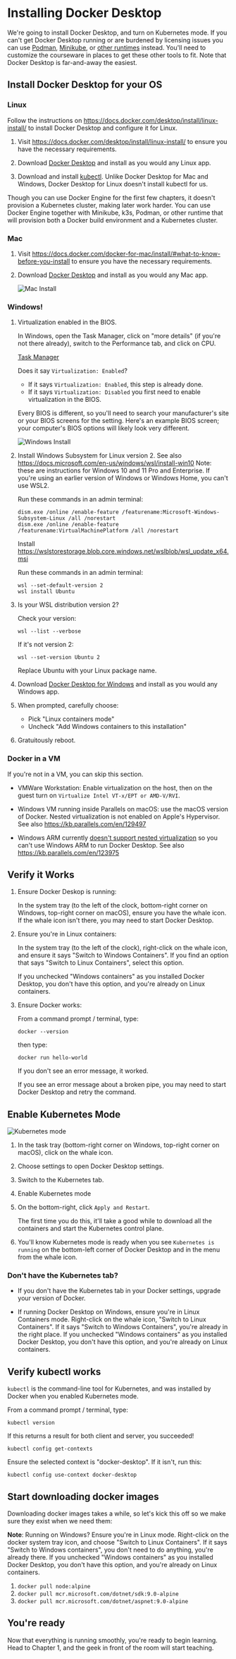 Installing Docker Desktop
=========================

We're going to install Docker Desktop, and turn on Kubernetes mode.  If you can't get Docker Desktop running or are burdened by licensing issues you can use [Podman](Podman.md), [Minikube](Minikube.md), or [other runtimes](Other-runtimes.md) instead.  You'll need to customize the courseware in places to get these other tools to fit.  Note that Docker Desktop is far-and-away the easiest.


Install Docker Desktop for your OS
----------------------------------

### Linux

Follow the instructions on https://docs.docker.com/desktop/install/linux-install/ to install Docker Desktop and configure it for Linux.

1. Visit https://docs.docker.com/desktop/install/linux-install/ to ensure you have the necessary requirements.

2. Download [Docker Desktop](https://www.docker.com/products/docker-desktop/) and install as you would any Linux app.

3. Download and install [kubectl](https://kubernetes.io/docs/tasks/tools/install-kubectl-linux/).  Unlike Docker Desktop for Mac and Windows, Docker Desktop for Linux doesn't install kubectl for us.

Though you can use Docker Engine for the first few chapters, it doesn't provision a Kubernetes cluster, making later work harder.  You can use Docker Engine together with Minikube, k3s, Podman, or other runtime that will provision both a Docker build environment and a Kubernetes cluster.


### Mac

1. Visit https://docs.docker.com/docker-for-mac/install/#what-to-know-before-you-install to ensure you have the necessary requirements.

2. Download [Docker Desktop](https://www.docker.com/products/docker-desktop/) and install as you would any Mac app.

   ![Mac Install](mac.png)


### Windows!

1. Virtualization enabled in the BIOS.

   In Windows, open the Task Manager, click on "more details" (if you're not there already), switch to the Performance tab, and click on CPU.

   [Task Manager](task-manager.png)

   Does it say `Virtualization: Enabled`?

   - If it says `Virtualization: Enabled`, this step is already done.
   - If it says `Virtualization: Disabled` you first need to enable virtualization in the BIOS.

   Every BIOS is different, so you'll need to search your manufacturer's site or your BIOS screens for the setting.  Here's an example BIOS screen; your computer's BIOS options will likely look very different.

   ![Windows Install](windows.gif)

2. Install Windows Subsystem for Linux version 2.  See also https://docs.microsoft.com/en-us/windows/wsl/install-win10  Note: these are instructions for Windows 10 and 11 Pro and Enterprise.  If you're using an earlier version of Windows or Windows Home, you can't use WSL2.

   Run these commands in an admin terminal:

   ```
   dism.exe /online /enable-feature /featurename:Microsoft-Windows-Subsystem-Linux /all /norestart
   dism.exe /online /enable-feature /featurename:VirtualMachinePlatform /all /norestart
   ```

   Install https://wslstorestorage.blob.core.windows.net/wslblob/wsl_update_x64.msi

   Run these commands in an admin terminal:

   ```
   wsl --set-default-version 2
   wsl install Ubuntu
   ```

3. Is your WSL distribution version 2?

   Check your version:

   ```
   wsl --list --verbose
   ```

   If it's not version 2:

   ```
   wsl --set-version Ubuntu 2
   ```

   Replace Ubuntu with your Linux package name.

4. Download [Docker Desktop for Windows](https://www.docker.com/products/docker-desktop/) and install as you would any Windows app.

5. When prompted, carefully choose:

   - Pick "Linux containers mode"
   - Uncheck "Add Windows containers to this installation"

6. Gratuitously reboot.


### Docker in a VM

If you're not in a VM, you can skip this section.

- VMWare Workstation: Enable virtualization on the host, then on the guest turn on `Virtualize Intel VT-x/EPT or AMD-V/RVI`.

- Windows VM running inside Parallels on macOS: use the macOS version of Docker.  Nested virtualization is not enabled on Apple's Hypervisor.  See also https://kb.parallels.com/en/129497

- Windows ARM currently [doesn't support nested virtualization](https://kb.parallels.com/en/129497) so you can't use Windows ARM to run Docker Desktop.  See also https://kb.parallels.com/en/123975


Verify it Works
---------------

1. Ensure Docker Deskop is running:

   In the system tray (to the left of the clock, bottom-right corner on Windows, top-right corner on macOS), ensure you have the whale icon.  If the whale icon isn't there, you may need to start Docker Desktop.

2. Ensure you're in Linux containers:

   In the system tray (to the left of the clock), right-click on the whale icon, and ensure it says "Switch to Windows Containers".  If you find an option that says "Switch to Linux Containers", select this option.

   If you unchecked "Windows containers" as you installed Docker Desktop, you don't have this option, and you're already on Linux containers.

3. Ensure Docker works:

   From a command prompt / terminal, type:

   ```
   docker --version
   ```

   then type:

   ```
   docker run hello-world
   ```

   If you don't see an error message, it worked.

   If you see an error message about a broken pipe, you may need to start Docker Desktop and retry the command.


Enable Kubernetes Mode
----------------------

![Kubernetes mode](kubernetes-mode.png)

1. In the task tray (bottom-right corner on Windows, top-right corner on macOS), click on the whale icon.

2. Choose settings to open Docker Desktop settings.

3. Switch to the Kubernetes tab.

4. Enable Kubernetes mode

5. On the bottom-right, click `Apply and Restart`.

   The first time you do this, it'll take a good while to download all the containers and start the Kubernetes control plane.

6. You'll know Kubernetes mode is ready when you see `Kubernetes is running` on the bottom-left corner of Docker Desktop and in the menu from the whale icon.

### **Don't have the Kubernetes tab?**

- If you don't have the Kubernetes tab in your Docker settings, upgrade your version of Docker.

- If running Docker Desktop on Windows, ensure you're in Linux Containers mode. Right-click on the whale icon, "Switch to Linux Containers".  If it says "Switch to Windows Containers", you're already in the right place.  If you unchecked "Windows containers" as you installed Docker Desktop, you don't have this option, and you're already on Linux containers.


Verify kubectl works
--------------------

`kubectl` is the command-line tool for Kubernetes, and was installed by Docker when you enabled Kubernetes mode.

From a command prompt / terminal, type:

```
kubectl version
```

If this returns a result for both client and server, you succeeded!

```
kubectl config get-contexts
```

Ensure the selected context is "docker-desktop".  If it isn't, run this:

```
kubectl config use-context docker-desktop
```


Start downloading docker images
-------------------------------

Downloading docker images takes a while, so let's kick this off so we make sure they exist when we need them:

**Note**: Running on Windows?  Ensure you're in Linux mode.  Right-click on the docker system tray icon, and choose "Switch to Linux Containers".  If it says "Switch to Windows containers", you don't need to do anything, you're already there.  If you unchecked "Windows containers" as you installed Docker Desktop, you don't have this option, and you're already on Linux containers.

1. `docker pull node:alpine`
2. `docker pull mcr.microsoft.com/dotnet/sdk:9.0-alpine`
3. `docker pull mcr.microsoft.com/dotnet/aspnet:9.0-alpine`

You're ready
------------

Now that everything is running smoothly, you're ready to begin learning.  Head to Chapter 1, and the geek in front of the room will start teaching.

